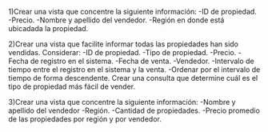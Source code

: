 1)Crear una vista que concentre la siguiente información:
-ID de propiedad.
-Precio.
-Nombre y apellido del vendedor.
-Región en donde está ubicadada la propiedad. 

2)Crear una vista que facilite informar todas las propiedades han sido vendidas. Considerar: 
-ID de propiedad.
-Tipo de propiedad.
-Precio.
-Fecha de registro en el sistema.
-Fecha de venta.
-Vendedor.
-Intervalo de tiempo entre el registro en el sistema y la venta.
-Ordenar por el intervalo de tiempo de forma descendente.
Crear una consulta que determine cuál es el tipo de propiedad más fácil de vender.

3)Crear una vista que concentre la siguiente información:
-Nombre y apellido del vendedor 
-Región.
-Cantidad de propiedades.
-Precio promedio de las propiedades por región y por vendedor.

